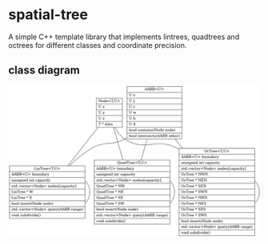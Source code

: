 # spatial-tree

A simple C++ template library that implements lintrees, quadtrees and octrees for different classes and coordinate precision.

## class diagram

![classes](doc/classes.dot.png)


